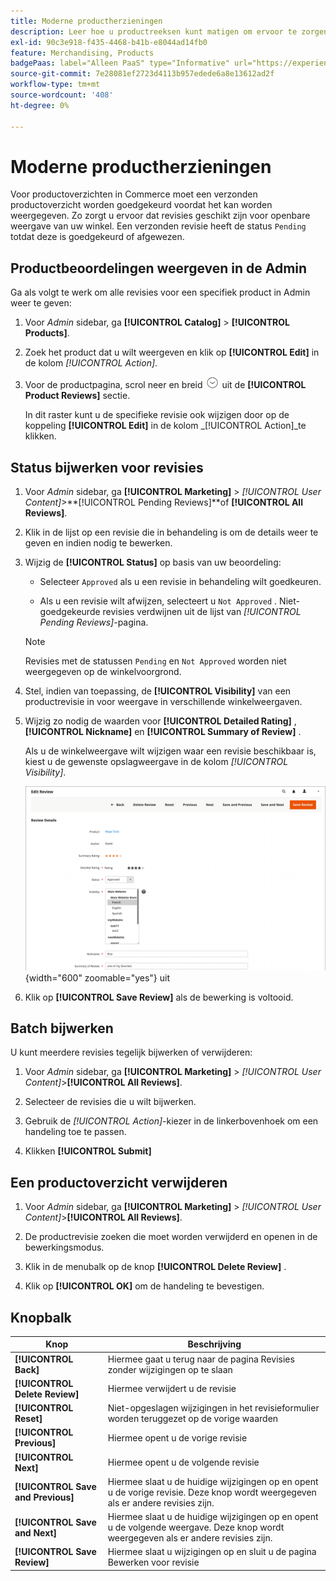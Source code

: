 ```yaml
---
title: Moderne productherzieningen
description: Leer hoe u productreeksen kunt matigen om ervoor te zorgen dat verzonden recensies geschikt zijn voor openbare weergave van uw winkel.
exl-id: 90c3e918-f435-4468-b41b-e8044ad14fb0
feature: Merchandising, Products
badgePaas: label="Alleen PaaS" type="Informative" url="https://experienceleague.adobe.com/en/docs/commerce/user-guides/product-solutions" tooltip="Is alleen van toepassing op Adobe Commerce op Cloud-projecten (door Adobe beheerde PaaS-infrastructuur) en op projecten in het veld."
source-git-commit: 7e28081ef2723d4113b957edede6a8e13612ad2f
workflow-type: tm+mt
source-wordcount: '408'
ht-degree: 0%

---
```


# Moderne productherzieningen

Voor productoverzichten in Commerce moet een verzonden productoverzicht worden goedgekeurd voordat het kan worden weergegeven. Zo zorgt u ervoor dat revisies geschikt zijn voor openbare weergave van uw winkel. Een verzonden revisie heeft de status `Pending` totdat deze is goedgekeurd of afgewezen.

## Productbeoordelingen weergeven in de Admin

Ga als volgt te werk om alle revisies voor een specifiek product in Admin weer te geven:

1. Voor _Admin_ sidebar, ga **[!UICONTROL Catalog]** > **[!UICONTROL Products]**.

1. Zoek het product dat u wilt weergeven en klik op **[!UICONTROL Edit]** in de kolom _[!UICONTROL Action]_.

1. Voor de productpagina, scrol neer en breid ![ selecteur van de Uitbreiding ](../assets/icon-display-expand.png) uit de **[!UICONTROL Product Reviews]** sectie.

   In dit raster kunt u de specifieke revisie ook wijzigen door op de koppeling **[!UICONTROL Edit]** in de kolom _[!UICONTROL Action]_te klikken.

## Status bijwerken voor revisies

1. Voor _Admin_ sidebar, ga **[!UICONTROL Marketing]** > _[!UICONTROL User Content]_>**[!UICONTROL Pending Reviews]**of **[!UICONTROL All Reviews]**.

1. Klik in de lijst op een revisie die in behandeling is om de details weer te geven en indien nodig te bewerken.

1. Wijzig de **[!UICONTROL Status]** op basis van uw beoordeling:

   - Selecteer `Approved` als u een revisie in behandeling wilt goedkeuren.

   - Als u een revisie wilt afwijzen, selecteert u `Not Approved` . Niet-goedgekeurde revisies verdwijnen uit de lijst van _[!UICONTROL Pending Reviews]_-pagina.

   >[!NOTE]
   >
   >Revisies met de statussen `Pending` en `Not Approved` worden niet weergegeven op de winkelvoorgrond.

1. Stel, indien van toepassing, de **[!UICONTROL Visibility]** van een productrevisie in voor weergave in verschillende winkelweergaven.

1. Wijzig zo nodig de waarden voor **[!UICONTROL Detailed Rating]** , **[!UICONTROL Nickname]** en **[!UICONTROL Summary of Review]** .

   Als u de winkelweergave wilt wijzigen waar een revisie beschikbaar is, kiest u de gewenste opslagweergave in de kolom _[!UICONTROL Visibility]_.

   ![ geef overzichtspagina ](./assets/edit-review-page.png){width="600" zoomable="yes"} uit

1. Klik op **[!UICONTROL Save Review]** als de bewerking is voltooid.

## Batch bijwerken

U kunt meerdere revisies tegelijk bijwerken of verwijderen:

1. Voor _Admin_ sidebar, ga **[!UICONTROL Marketing]** > _[!UICONTROL User Content]_>**[!UICONTROL All Reviews]**.

1. Selecteer de revisies die u wilt bijwerken.

1. Gebruik de _[!UICONTROL Action]_-kiezer in de linkerbovenhoek om een handeling toe te passen.

1. Klikken **[!UICONTROL Submit]**

## Een productoverzicht verwijderen

1. Voor _Admin_ sidebar, ga **[!UICONTROL Marketing]** > _[!UICONTROL User Content]_>**[!UICONTROL All Reviews]**.

1. De productrevisie zoeken die moet worden verwijderd en openen in de bewerkingsmodus.

1. Klik in de menubalk op de knop **[!UICONTROL Delete Review]** .

1. Klik op **[!UICONTROL OK]** om de handeling te bevestigen.

## Knopbalk

| Knop | Beschrijving |
|----------|--------------|
| **[!UICONTROL Back]** | Hiermee gaat u terug naar de pagina Revisies zonder wijzigingen op te slaan |
| **[!UICONTROL Delete Review]** | Hiermee verwijdert u de revisie |
| **[!UICONTROL Reset]** | Niet-opgeslagen wijzigingen in het revisieformulier worden teruggezet op de vorige waarden |
| **[!UICONTROL Previous]** | Hiermee opent u de vorige revisie |
| **[!UICONTROL Next]** | Hiermee opent u de volgende revisie |
| **[!UICONTROL Save and Previous]** | Hiermee slaat u de huidige wijzigingen op en opent u de vorige revisie. Deze knop wordt weergegeven als er andere revisies zijn. |
| **[!UICONTROL Save and Next]** | Hiermee slaat u de huidige wijzigingen op en opent u de volgende weergave. Deze knop wordt weergegeven als er andere revisies zijn. |
| **[!UICONTROL Save Review]** | Hiermee slaat u wijzigingen op en sluit u de pagina Bewerken voor revisie |
